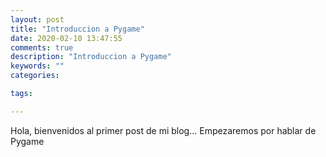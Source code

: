 ```yaml
---
layout: post
title: "Introduccion a Pygame"
date: 2020-02-10 13:47:55
comments: true
description: "Introduccion a Pygame"
keywords: ""
categories:

tags:

---
```


Hola, bienvenidos al primer post de mi blog... Empezaremos por hablar de Pygame 
<!--stackedit_data:
eyJoaXN0b3J5IjpbMzAxODkxNzQ1XX0=
-->